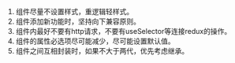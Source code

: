 1. 组件尽量不设置样式，重逻辑轻样式。
2. 组件添加新功能时，坚持向下兼容原则。
3. 组件内最好不要有http请求，不要有useSelector等连接redux的操作。
4. 组件的属性必选项尽可能减少，尽可能设置默认值。
5. 组件之间互相封装时，如果不大于两代，优先考虑继承。